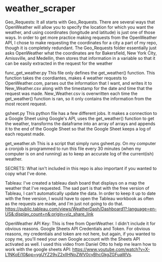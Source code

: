# weather_scraper

Geo_Requests:
It all starts with Geo_Requests. There are several ways that OpenWeather will allow you to specify the location for which you want the weather, and using coordinates (longitude and latitude) is just one of those ways. In order to get more practice making requests from the OpenWeather API, I chose to make requesting the coordinates for a city a part of my repo, though it is completely redundant. The Geo_Requests folder essentially just asks OpenWeather what the coordinates are for Bakersfield, New York City, Amissville, and Medellin, then stores that information in a variable so that it can be easily extracted in the request for the weather

func_get_weather.py
This file only defines the get_weather() function. This function takes the coordiantes, makes 4 weather requests to OpenWeather.com, parses out the information that I want, and writes it to New_Weather.csv along with the timestamp for the date and time that the request was made. New_Weather.csv is overwritten each time the get_weather() function is ran, so it only contains the information from the most recent request.

gsheet.py
This python file has a few different jobs. It makes a connection to a Google Sheet using Google's API, uses the get_weather() function to get the weather, transforms the dataframe into an array of arrays and appends it to the end of the Google Sheet so that the Google Sheet keeps a log of each request made. 

get_weather.sh
This is a script that simply runs gsheet.py. On my computer a cronjob is programmed to run this file every 30 minutes (when my computer is on and running) as to keep an accurate log of the current(ish) weather.

SECRETS: 
What isn't included in this repo is also important if you wanted to copy what I've done. 

Tableau: I've created a tableau dash board that displays on a map the weather that I've requested. The sad part is that with the free version of Tableau, I can't automatically update the data. In order to keep it up to date with the free version, I would have to open the Tableau workbook as often as the requests are made, and I'm just not going to do that. https://public.tableau.com/views/WeatherDash/Dashboard1?:language=en-US&:display_count=n&:origin=viz_share_link

OpenWeather API Key: This is free from OpenWeather. I didn't include it for obvious reasons. 
Google Sheets API Credentials and Token. For obvious reasons, my credentials and token are not here, but again, if you wanted to copy me, you'll need your own Google account with the Sheets API activated as well. I used this video from Daniel Otto to help me learn how to work with the google sheets API: 
https://www.youtube.com/watch?v=X-L1NKoEi10&pp=ygUYZ29vZ2xlIHNoZWV0cyBhcGkgZGFuaWVs. 
